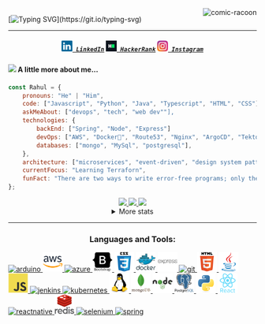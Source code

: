 <img align="right" src="https://komarev.com/ghpvc/?username=comic-racoon&label=Profile%20views&color=0e75b6&style=flat" alt="comic-racoon" />

[![Typing SVG](https://readme-typing-svg.demolab.com?font=Kalam&size=30&pause=1000&center=true&color=88C0D0&vCenter=true&random=false&width=850&lines=Hello+There!+%F0%9F%91%8B;%E0%A4%A8%E0%A4%AE%E0%A4%B8%E0%A5%8D%E0%A4%A4%E0%A5%87+(Namaste)+%F0%9F%99%8F%F0%9F%8F%BB+;My+Name+Is+Rahul+!;Nice+to+meet+you..)](https://git.io/typing-svg)

<hr></hr>

<h5 align="center">
  <code><a href="https://www.linkedin.com/in/mhatre-rahul" title="LinkedIn Profile"><img width="22" src="images/linkedin.svg"> LinkedIn</a></code>
  <code><a href="https://www.hackerrank.com/profile/mhatrerahul2000" title="HackerRank Profile"><img width="22" src="images/hackerrank.png"> HackerRank</a></code>
  <code><a href="https://www.instagram.com/_rahul_m20/" title="Instagram Profile"><img width="22" src="images/instagram.svg"> Instagram</a></code>
</h5>

<h4 > 
  <img src="https://media.giphy.com/media/VgCDAzcKvsR6OM0uWg/giphy.gif" width="50"> A little more about me...  
</h4>

```javascript
const Rahul = {
    pronouns: "He" | "Him",
    code: ["Javascript", "Python", "Java", "Typescript", "HTML", "CSS"],
    askMeAbout: ["devops", "tech", "web dev""],
    technologies: {
        backEnd: ["Spring", "Node", "Express"]
        devOps: ["AWS", "Docker🐳", "Route53", "Nginx", "ArgoCD", "Tekton", "Jenkins",...],
        databases: ["mongo", "MySql", "postgresql"],
    },
    architecture: ["microservices", "event-driven", "design system pattern"],
    currentFocus: "Learning Terraforn",
    funFact: "There are two ways to write error-free programs; only the third one works"
};
```
<div align="center" >
<a  href="https://github.com/Comic-Racoon">
<img src="http://github-profile-summary-cards.vercel.app/api/cards/stats?username=Comic-Racoon&theme=nord_dark" width="32.5%">
<img src="http://github-profile-summary-cards.vercel.app/api/cards/repos-per-language?username=Comic-Racoon&theme=nord_dark" width="32.5%">
<img src="http://github-profile-summary-cards.vercel.app/api/cards/most-commit-language?username=Comic-Racoon&theme=nord_dark" width="32.5%">
</a>
<details>
  <summary>More stats</summary>
  
<img align="center" src="http://github-profile-summary-cards.vercel.app/api/cards/profile-details?username=Comic-Racoon&theme=nord_dark" style="text-align: center;">

</details>
  
<hr></hr>
</div>
<h3 align="center">Languages and Tools:</h3>
<p align="left"> <a href="https://www.arduino.cc/" target="_blank" rel="noreferrer"> <img src="https://cdn.worldvectorlogo.com/logos/arduino-1.svg" alt="arduino" width="40" height="40"/> </a> <a href="https://aws.amazon.com" target="_blank" rel="noreferrer"> <img src="https://raw.githubusercontent.com/devicons/devicon/master/icons/amazonwebservices/amazonwebservices-original-wordmark.svg" alt="aws" width="40" height="40"/> </a> <a href="https://azure.microsoft.com/en-in/" target="_blank" rel="noreferrer"> <img src="https://www.vectorlogo.zone/logos/microsoft_azure/microsoft_azure-icon.svg" alt="azure" width="40" height="40"/> </a> <a href="https://getbootstrap.com" target="_blank" rel="noreferrer"> <img src="https://raw.githubusercontent.com/devicons/devicon/master/icons/bootstrap/bootstrap-plain-wordmark.svg" alt="bootstrap" width="40" height="40"/> </a> <a href="https://www.w3schools.com/css/" target="_blank" rel="noreferrer"> <img src="https://raw.githubusercontent.com/devicons/devicon/master/icons/css3/css3-original-wordmark.svg" alt="css3" width="40" height="40"/> </a> <a href="https://www.docker.com/" target="_blank" rel="noreferrer"> <img src="https://raw.githubusercontent.com/devicons/devicon/master/icons/docker/docker-original-wordmark.svg" alt="docker" width="40" height="40"/> </a> <a href="https://expressjs.com" target="_blank" rel="noreferrer"> <img src="https://raw.githubusercontent.com/devicons/devicon/master/icons/express/express-original-wordmark.svg" alt="express" width="40" height="40"/> </a> <a href="https://git-scm.com/" target="_blank" rel="noreferrer"> <img src="https://www.vectorlogo.zone/logos/git-scm/git-scm-icon.svg" alt="git" width="40" height="40"/> </a> <a href="https://www.w3.org/html/" target="_blank" rel="noreferrer"> <img src="https://raw.githubusercontent.com/devicons/devicon/master/icons/html5/html5-original-wordmark.svg" alt="html5" width="40" height="40"/> </a> <a href="https://www.java.com" target="_blank" rel="noreferrer"> <img src="https://raw.githubusercontent.com/devicons/devicon/master/icons/java/java-original.svg" alt="java" width="40" height="40"/> </a> <a href="https://developer.mozilla.org/en-US/docs/Web/JavaScript" target="_blank" rel="noreferrer"> <img src="https://raw.githubusercontent.com/devicons/devicon/master/icons/javascript/javascript-original.svg" alt="javascript" width="40" height="40"/> </a> <a href="https://www.jenkins.io" target="_blank" rel="noreferrer"> <img src="https://www.vectorlogo.zone/logos/jenkins/jenkins-icon.svg" alt="jenkins" width="40" height="40"/> </a> <a href="https://kubernetes.io" target="_blank" rel="noreferrer"> <img src="https://www.vectorlogo.zone/logos/kubernetes/kubernetes-icon.svg" alt="kubernetes" width="40" height="40"/> </a> <a href="https://www.linux.org/" target="_blank" rel="noreferrer"> <img src="https://raw.githubusercontent.com/devicons/devicon/master/icons/linux/linux-original.svg" alt="linux" width="40" height="40"/> </a> <a href="https://www.mongodb.com/" target="_blank" rel="noreferrer"> <img src="https://raw.githubusercontent.com/devicons/devicon/master/icons/mongodb/mongodb-original-wordmark.svg" alt="mongodb" width="40" height="40"/> </a> <a href="https://nodejs.org" target="_blank" rel="noreferrer"> <img src="https://raw.githubusercontent.com/devicons/devicon/master/icons/nodejs/nodejs-original-wordmark.svg" alt="nodejs" width="40" height="40"/> </a> <a href="https://www.postgresql.org" target="_blank" rel="noreferrer"> <img src="https://raw.githubusercontent.com/devicons/devicon/master/icons/postgresql/postgresql-original-wordmark.svg" alt="postgresql" width="40" height="40"/> </a> <a href="https://www.python.org" target="_blank" rel="noreferrer"> <img src="https://raw.githubusercontent.com/devicons/devicon/master/icons/python/python-original.svg" alt="python" width="40" height="40"/> </a> <a href="https://reactjs.org/" target="_blank" rel="noreferrer"> <img src="https://raw.githubusercontent.com/devicons/devicon/master/icons/react/react-original-wordmark.svg" alt="react" width="40" height="40"/> </a> <a href="https://reactnative.dev/" target="_blank" rel="noreferrer"> <img src="https://reactnative.dev/img/header_logo.svg" alt="reactnative" width="40" height="40"/> </a> <a href="https://redis.io" target="_blank" rel="noreferrer"> <img src="https://raw.githubusercontent.com/devicons/devicon/master/icons/redis/redis-original-wordmark.svg" alt="redis" width="40" height="40"/> </a> <a href="https://www.selenium.dev" target="_blank" rel="noreferrer"> <img src="https://raw.githubusercontent.com/detain/svg-logos/780f25886640cef088af994181646db2f6b1a3f8/svg/selenium-logo.svg" alt="selenium" width="40" height="40"/> </a> <a href="https://spring.io/" target="_blank" rel="noreferrer"> <img src="https://www.vectorlogo.zone/logos/springio/springio-icon.svg" alt="spring" width="40" height="40"/> </a> </p>
